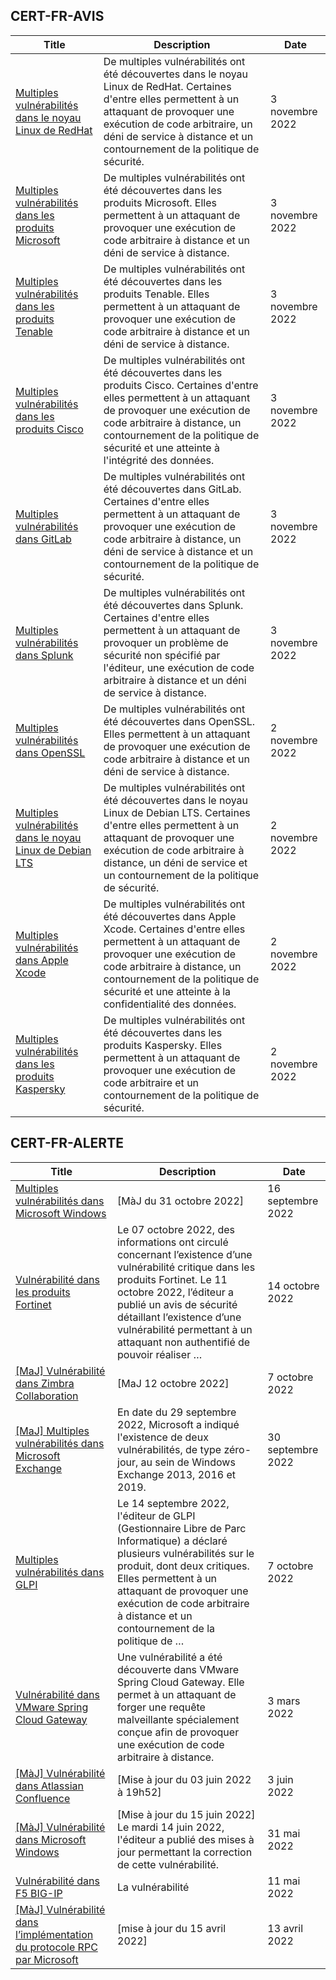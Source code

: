 
## CERT-FR-AVIS
|Title|Description|Date|
|---|---|---|
| [Multiples vulnérabilités dans le noyau Linux de RedHat](https://www.cert.ssi.gouv.fr/avis/CERTFR-2022-AVI-991/) | De multiples vulnérabilités ont été découvertes dans le noyau Linux de RedHat. Certaines d'entre elles permettent à un attaquant de provoquer une exécution de code arbitraire, un déni de service à distance et un contournement de la politique de sécurité. | 3 novembre 2022 |
| [Multiples vulnérabilités dans les produits Microsoft](https://www.cert.ssi.gouv.fr/avis/CERTFR-2022-AVI-990/) | De multiples vulnérabilités ont été découvertes dans les produits Microsoft. Elles permettent à un attaquant de provoquer une exécution de code arbitraire à distance et un déni de service à distance. | 3 novembre 2022 |
| [Multiples vulnérabilités dans les produits Tenable](https://www.cert.ssi.gouv.fr/avis/CERTFR-2022-AVI-989/) | De multiples vulnérabilités ont été découvertes dans les produits Tenable. Elles permettent à un attaquant de provoquer une exécution de code arbitraire à distance et un déni de service à distance. | 3 novembre 2022 |
| [Multiples vulnérabilités dans les produits Cisco](https://www.cert.ssi.gouv.fr/avis/CERTFR-2022-AVI-988/) | De multiples vulnérabilités ont été découvertes dans les produits Cisco. Certaines d'entre elles permettent à un attaquant de provoquer une exécution de code arbitraire à distance, un contournement de la politique de sécurité et une atteinte à l'intégrité des données. | 3 novembre 2022 |
| [Multiples vulnérabilités dans GitLab](https://www.cert.ssi.gouv.fr/avis/CERTFR-2022-AVI-987/) | De multiples vulnérabilités ont été découvertes dans GitLab. Certaines d'entre elles permettent à un attaquant de provoquer une exécution de code arbitraire à distance, un déni de service à distance et un contournement de la politique de sécurité. | 3 novembre 2022 |
| [Multiples vulnérabilités dans Splunk](https://www.cert.ssi.gouv.fr/avis/CERTFR-2022-AVI-986/) | De multiples vulnérabilités ont été découvertes dans Splunk. Certaines d'entre elles permettent à un attaquant de provoquer un problème de sécurité non spécifié par l'éditeur, une exécution de code arbitraire à distance et un déni de service à distance. | 3 novembre 2022 |
| [Multiples vulnérabilités dans OpenSSL](https://www.cert.ssi.gouv.fr/avis/CERTFR-2022-AVI-985/) | De multiples vulnérabilités ont été découvertes dans OpenSSL. Elles permettent à un attaquant de provoquer une exécution de code arbitraire à distance et un déni de service à distance. | 2 novembre 2022 |
| [Multiples vulnérabilités dans le noyau Linux de Debian LTS](https://www.cert.ssi.gouv.fr/avis/CERTFR-2022-AVI-984/) | De multiples vulnérabilités ont été découvertes dans le noyau Linux de Debian LTS. Certaines d'entre elles permettent à un attaquant de provoquer une exécution de code arbitraire à distance, un déni de service et un contournement de la politique de sécurité. | 2 novembre 2022 |
| [Multiples vulnérabilités dans Apple Xcode](https://www.cert.ssi.gouv.fr/avis/CERTFR-2022-AVI-983/) | De multiples vulnérabilités ont été découvertes dans Apple Xcode. Certaines d'entre elles permettent à un attaquant de provoquer une exécution de code arbitraire à distance, un contournement de la politique de sécurité et une atteinte à la confidentialité des données. | 2 novembre 2022 |
| [Multiples vulnérabilités dans les produits Kaspersky](https://www.cert.ssi.gouv.fr/avis/CERTFR-2022-AVI-982/) | De multiples vulnérabilités ont été découvertes dans les produits Kaspersky. Elles permettent à un attaquant de provoquer une exécution de code arbitraire et un contournement de la politique de sécurité. | 2 novembre 2022 |
## CERT-FR-ALERTE
|Title|Description|Date|
|---|---|---|
| [Multiples vulnérabilités dans Microsoft Windows](https://www.cert.ssi.gouv.fr/alerte/CERTFR-2022-ALE-007/) | [MàJ du 31 octobre 2022] | 16 septembre 2022 |
| [Vulnérabilité dans les produits Fortinet](https://www.cert.ssi.gouv.fr/alerte/CERTFR-2022-ALE-011/) | Le 07 octobre 2022, des informations ont circulé concernant l’existence d’une vulnérabilité critique dans les produits Fortinet. Le 11 octobre 2022, l’éditeur a publié un avis de sécurité détaillant l’existence d’une vulnérabilité permettant à un attaquant non authentifié de pouvoir réaliser … | 14 octobre 2022 |
| [[MaJ] Vulnérabilité dans Zimbra Collaboration](https://www.cert.ssi.gouv.fr/alerte/CERTFR-2022-ALE-009/) | [MaJ 12 octobre 2022]  | 7 octobre 2022 |
| [[MaJ] Multiples vulnérabilités dans Microsoft Exchange](https://www.cert.ssi.gouv.fr/alerte/CERTFR-2022-ALE-008/) | En date du 29 septembre 2022, Microsoft a indiqué l'existence de deux vulnérabilités, de type zéro-jour, au sein de Windows Exchange 2013, 2016 et 2019. | 30 septembre 2022 |
| [Multiples vulnérabilités dans GLPI](https://www.cert.ssi.gouv.fr/alerte/CERTFR-2022-ALE-010/) | Le 14 septembre 2022, l'éditeur de GLPI (Gestionnaire Libre de Parc Informatique) a déclaré plusieurs vulnérabilités sur le produit, dont deux critiques. Elles permettent à un attaquant de provoquer une exécution de code arbitraire à distance et un contournement de la politique de … | 7 octobre 2022 |
| [Vulnérabilité dans VMware Spring Cloud Gateway](https://www.cert.ssi.gouv.fr/alerte/CERTFR-2022-ALE-002/) | Une vulnérabilité a été découverte dans VMware Spring Cloud Gateway. Elle permet à un attaquant de forger une requête malveillante spécialement conçue afin de provoquer une exécution de code arbitraire à distance. | 3 mars 2022 |
| [[MàJ] Vulnérabilité dans Atlassian Confluence](https://www.cert.ssi.gouv.fr/alerte/CERTFR-2022-ALE-006/) | [Mise à jour du 03 juin 2022 à 19h52] | 3 juin 2022 |
| [[MàJ] Vulnérabilité dans Microsoft Windows](https://www.cert.ssi.gouv.fr/alerte/CERTFR-2022-ALE-005/) | [Mise à jour du 15 juin 2022] Le mardi 14 juin 2022, l'éditeur a publié des mises à jour permettant la correction de cette vulnérabilité.  | 31 mai 2022 |
| [Vulnérabilité dans F5 BIG-IP](https://www.cert.ssi.gouv.fr/alerte/CERTFR-2022-ALE-004/) | La vulnérabilité  | 11 mai 2022 |
| [[MàJ] Vulnérabilité dans l’implémentation du protocole RPC par Microsoft](https://www.cert.ssi.gouv.fr/alerte/CERTFR-2022-ALE-003/) | [mise à jour du 15 avril 2022] | 13 avril 2022 |
